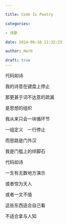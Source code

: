 ```yaml
---

title: Code Is Poetry

categories:

- 诗歌

date: 2014-06-16 11:32:23

author: Herb

draft: true
---
```


代码如诗

我的诗意在键盘上停止

那更甚于词不达意的疏漏

是思想的组织



我从来只会一块循环节

一组定义　一行停止

而思路是门外汉

我是门槛上的绊脚石



代码如诗

一生有无数地方演示

或者惊为天人

或者一文不值

这些东西适合自己看

不适合拿与人知


